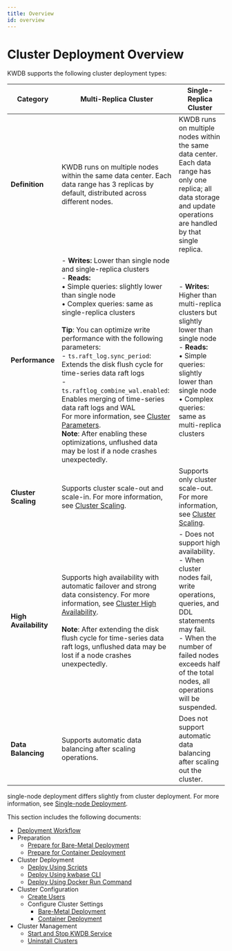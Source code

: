```yaml
---
title: Overview
id: overview
---
```


# Cluster Deployment Overview

KWDB supports the following cluster deployment types:

| Category | Multi-Replica Cluster | Single-Replica Cluster |
| -------- | --------------------- | ---------------------- |
| **Definition** | KWDB runs on multiple nodes within the same data center. Each data range has 3 replicas by default, distributed across different nodes. | KWDB runs on multiple nodes within the same data center. Each data range has only one replica; all data storage and update operations are handled by that single replica. |
| **Performance** | - **Writes:** Lower than single node and single-replica clusters<br>- **Reads:**<br>  • Simple queries: slightly lower than single node<br>  • Complex queries: same as single-replica clusters<br><br>**Tip**: You can optimize write performance with the following parameters:<br>- `ts.raft_log.sync_period`: Extends the disk flush cycle for time-series data raft logs<br>- `ts.raftlog_combine_wal.enabled`: Enables merging of time-series data raft logs and WAL<br>For more information, see [Cluster Parameters](../db-operation/cluster-settings-config.md#cluster-parameters).<br>**Note**: After enabling these optimizations, unflushed data may be lost if a node crashes unexpectedly. | - **Writes:** Higher than multi-replica clusters but slightly lower than single node<br>- **Reads:**<br>  • Simple queries: slightly lower than single node<br>  • Complex queries: same as multi-replica clusters |
| **Cluster Scaling** | Supports cluster scale-out and scale-in. For more information, see [Cluster Scaling](../db-operation/cluster-scale.md#multi-replica-cluster). | Supports only cluster scale-out. For more information, see [Cluster Scaling](../db-operation/cluster-scale.md#single-replica-cluster). |
| **High Availability** | Supports high availability with automatic failover and strong data consistency. For more information, see [Cluster High Availability](../db-operation/ha/cluster-ha.md).<br><br>**Note**: After extending the disk flush cycle for time-series data raft logs, unflushed data may be lost if a node crashes unexpectedly. | - Does not support high availability.<br>- When cluster nodes fail, write operations, queries, and DDL statements may fail.<br>- When the number of failed nodes exceeds half of the total nodes, all operations will be suspended. |
| **Data Balancing** | Supports automatic data balancing after scaling operations. | Does not support automatic data balancing after scaling out the cluster. |

single-node deployment differs slightly from cluster deployment. For more information, see [Single-node Deployment](../quickstart/overview.md).

This section includes the following documents:

- [Deployment Workflow](./deploy-workflow.md)
- Preparation
  - [Prepare for Bare-Metal Deployment](./prepare/before-deploy-bare-metal.md)
  - [Prepare for Container Deployment](./prepare/before-deploy-docker.md)
- Cluster Deployment
  - [Deploy Using Scripts](./cluster-deployment/script-deployment.md)
  - [Deploy Using kwbase CLI](./cluster-deployment/kwbase-cli-deployment.md)
  - [Deploy Using Docker Run Command](./cluster-deployment/docker-deployment.md)
- Cluster Configuration
  - [Create Users](./user-config.md)
  - Configure Cluster Settings
    - [Bare-Metal Deployment](./cluster-config/cluster-config-bare-metal.md)
    - [Container Deployment](./cluster-config/cluster-config-docker.md)
- Cluster Management
  - [Start and Stop KWDB Service](./local-start-stop.md)
  - [Uninstall Clusters](./uninstall-cluster.md)